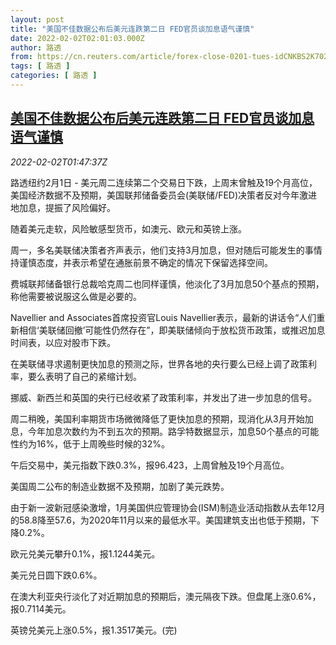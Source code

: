 ```yaml
---
layout: post
title: "美国不佳数据公布后美元连跌第二日 FED官员谈加息语气谨慎"
date: 2022-02-02T02:01:03.000Z
author: 路透
from: https://cn.reuters.com/article/forex-close-0201-tues-idCNKBS2K702T
tags: [ 路透 ]
categories: [ 路透 ]
---
```

<!--1643767263000-->
[美国不佳数据公布后美元连跌第二日 FED官员谈加息语气谨慎](https://cn.reuters.com/article/forex-close-0201-tues-idCNKBS2K702T)
------

<div>
<div><i>2022-02-02T01:47:37Z</i></div><p>路透纽约2月1日 - 美元周二连续第二个交易日下跌，上周末曾触及19个月高位，美国经济数据不及预期，美国联邦储备委员会(美联储/FED)决策者反对今年激进地加息，提振了风险偏好。</p><p>随着美元走软，风险敏感型货币，如澳元、欧元和英镑上涨。</p><p>周一，多名美联储决策者齐声表示，他们支持3月加息，但对随后可能发生的事情持谨慎态度，并表示希望在通胀前景不确定的情况下保留选择空间。</p><p>费城联邦储备银行总裁哈克周二也同样谨慎，他淡化了3月加息50个基点的预期，称他需要被说服这么做是必要的。</p><p>Navellier and Associates首席投资官Louis Navellier表示，最新的讲话令“人们重新相信‘美联储回撤’可能性仍然存在”，即美联储倾向于放松货币政策，或推迟加息时间表，以应对股市下跌。</p><p>在美联储寻求遏制更快加息的预测之际，世界各地的央行要么已经上调了政策利率，要么表明了自己的紧缩计划。</p><p>挪威、新西兰和英国的央行已经收紧了政策利率，并发出了进一步加息的信号。</p><p>周二稍晚，美国利率期货市场微微降低了更快加息的预期，现消化从3月开始加息，今年加息次数约为不到五次的预期。路孚特数据显示，加息50个基点的可能性约为16%，低于上周晚些时候的32%。</p><p>午后交易中，美元指数下跌0.3%，报96.423，上周曾触及19个月高位。</p><p>美国周二公布的制造业数据不及预期，加剧了美元跌势。</p><p>由于新一波新冠感染激增，1月美国供应管理协会(ISM)制造业活动指数从去年12月的58.8降至57.6，为2020年11月以来的最低水平。美国建筑支出也低于预期，下降0.2%。</p><p>欧元兑美元攀升0.1%，报1.1244美元。</p><p>美元兑日圆下跌0.6%。</p><p>在澳大利亚央行淡化了对近期加息的预期后，澳元隔夜下跌。但盘尾上涨0.6%，报0.7114美元。</p><p>英镑兑美元上涨0.5%，报1.3517美元。(完) </p>
</div>
